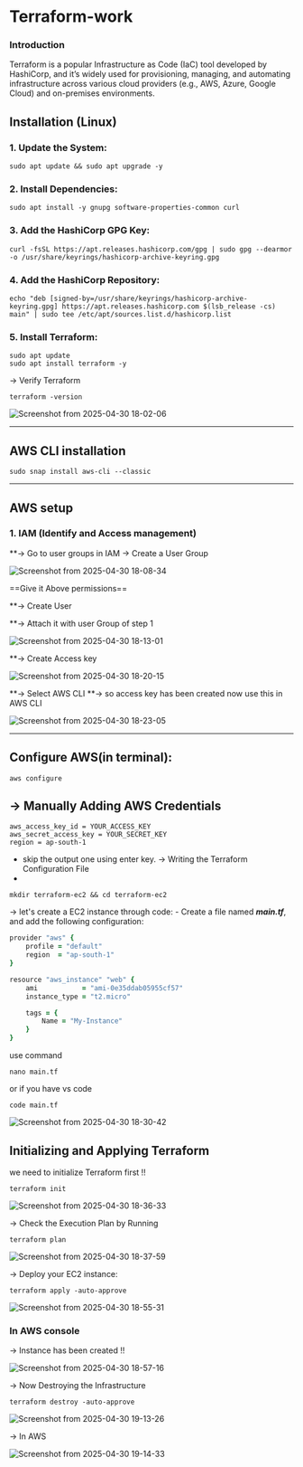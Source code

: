 # Terraform-work

### Introduction
Terraform is a popular Infrastructure as Code (IaC) tool developed by HashiCorp, and it’s widely used for provisioning, managing, and automating infrastructure across various cloud providers
(e.g., AWS, Azure, Google Cloud) and on-premises environments.


## Installation  (Linux)

### 1. Update the System:
```
sudo apt update && sudo apt upgrade -y
```

### 2. Install Dependencies:
```
sudo apt install -y gnupg software-properties-common curl
```

### 3. Add the HashiCorp GPG Key:
```
curl -fsSL https://apt.releases.hashicorp.com/gpg | sudo gpg --dearmor -o /usr/share/keyrings/hashicorp-archive-keyring.gpg
```

### 4. Add the HashiCorp Repository:
```
echo "deb [signed-by=/usr/share/keyrings/hashicorp-archive-keyring.gpg] https://apt.releases.hashicorp.com $(lsb_release -cs) main" | sudo tee /etc/apt/sources.list.d/hashicorp.list
```

### 5. Install Terraform:
```
sudo apt update
sudo apt install terraform -y
```
-> Verify Terraform
```
terraform -version
```
![Screenshot from 2025-04-30 18-02-06](https://github.com/user-attachments/assets/20e378fc-e764-49e5-b603-3aa8eb9018ee)


------------------------------------------------------------------------------------------------------
## AWS CLI installation 
```
sudo snap install aws-cli --classic
```

-------------------------------------------------------------------------------------------------------

## AWS setup

### 1. IAM (Identify and Access management)
**-> Go to user groups in IAM -> Create a User Group

![Screenshot from 2025-04-30 18-08-34](https://github.com/user-attachments/assets/104b00b9-af00-4402-920b-99128e0bb308)

==Give it Above permissions==

**-> Create User

**-> Attach it with user Group of step 1

![Screenshot from 2025-04-30 18-13-01](https://github.com/user-attachments/assets/56ab9220-2c4a-4596-89f0-87abf413acf7)

**-> Create Access key

![Screenshot from 2025-04-30 18-20-15](https://github.com/user-attachments/assets/f7cb0947-264f-433b-aa9b-722d86d807cb)

**-> Select AWS CLI
**-> so access key has been created now use this in AWS CLI

![Screenshot from 2025-04-30 18-23-05](https://github.com/user-attachments/assets/72a44326-a7ca-459e-abe6-6446cebbf602)

-----------------------------------------------------------------------------------------------------------------------
## Configure AWS(in terminal):
```
aws configure
```
-> Manually Adding AWS Credentials
-
```
aws_access_key_id = YOUR_ACCESS_KEY
aws_secret_access_key = YOUR_SECRET_KEY
region = ap-south-1
```
- skip the output one using enter key.
-> Writing the Terraform Configuration File
-
```
mkdir terraform-ec2 && cd terraform-ec2
```
-> let's create a EC2 instance through code: - 
Create a file named ***main.tf***, and add the following configuration:

``` for example
provider "aws" {
    profile = "default"
    region  = "ap-south-1"
}

resource "aws_instance" "web" {
    ami           = "ami-0e35ddab05955cf57"
    instance_type = "t2.micro"

    tags = {
        Name = "My-Instance"
    }
}
```
use command 
```
nano main.tf
```
or if you have vs code
```
code main.tf
```
![Screenshot from 2025-04-30 18-30-42](https://github.com/user-attachments/assets/22991a21-ff45-496c-9dda-582704da4dd1)

## Initializing and Applying Terraform

we need to initialize Terraform first !!
```
terraform init
```
![Screenshot from 2025-04-30 18-36-33](https://github.com/user-attachments/assets/7f28ae79-815e-4652-a13d-284eb619ed9e)

-> Check the Execution Plan
by Running
```
terraform plan
```
![Screenshot from 2025-04-30 18-37-59](https://github.com/user-attachments/assets/e15871d9-43a1-4be6-9bfd-c31d8d294ed0)

-> Deploy your EC2 instance:
```
terraform apply -auto-approve
```
![Screenshot from 2025-04-30 18-55-31](https://github.com/user-attachments/assets/d69c5c49-5540-4f4f-a676-715ebded5526)

### In AWS console
-> Instance has been created !!

![Screenshot from 2025-04-30 18-57-16](https://github.com/user-attachments/assets/6a1e9687-689f-401f-91a2-3d39fd10dee0)

-> Now Destroying the Infrastructure
```
terraform destroy -auto-approve
```
![Screenshot from 2025-04-30 19-13-26](https://github.com/user-attachments/assets/b1c4ddb6-9e57-4228-bc62-de0c83aa79d7)

-> In AWS

![Screenshot from 2025-04-30 19-14-33](https://github.com/user-attachments/assets/ea8cc293-5cb9-4ed4-b603-536bc2abd486)








